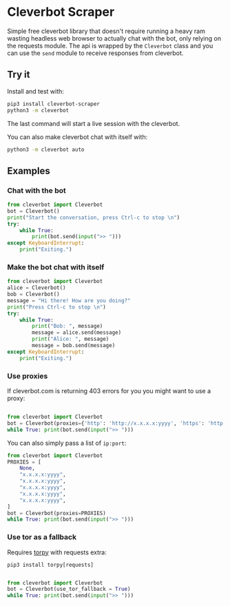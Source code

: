 # Cleverbot Scraper

Simple free cleverbot library that doesn't require running a heavy ram wasting headless web browser to actually chat with the bot, only relying on the requests module. The api is wrapped by the `Cleverbot` class and you can use the `send` module to receive responses from cleverbot.

## Try it

Install and test with:
```bash
pip3 install cleverbot-scraper
python3 -m cleverbot
```
The last command will start a live session with the cleverbot.

You can also make cleverbot chat with itself with:
```bash
python3 -m cleverbot auto
```

## Examples

### Chat with the bot

```python
from cleverbot import Cleverbot
bot = Cleverbot()
print("Start the conversation, press Ctrl-c to stop \n")
try:
    while True:
        print(bot.send(input(">> ")))
except KeyboardInterrupt:
    print("Exiting.")
```

### Make the bot chat with itself

```python
from cleverbot import Cleverbot
alice = Cleverbot()
bob = Cleverbot()
message = "Hi there! How are you doing?"
print("Press Ctrl-c to stop \n")
try:
    while True:
        print("Bob: ", message)
        message = alice.send(message)
        print("Alice: ", message)
        message = bob.send(message)
except KeyboardInterrupt:
    print("Exiting.")
```
### Use proxies

If cleverbot.com is returning 403 errors for you you might want to use a proxy:
```python

from cleverbot import Cleverbot
bot = Cleverbot(proxies={'http': 'http://x.x.x.x:yyyy', 'https': 'http://x.x.x.x:yyyy'})
while True: print(bot.send(input(">> ")))
```
You can also simply pass a list of `ip:port`:

```python
from cleverbot import Cleverbot
PROXIES = [
    None,
    "x.x.x.x:yyyy",
    "x.x.x.x:yyyy",
    "x.x.x.x:yyyy",
    "x.x.x.x:yyyy",
    "x.x.x.x:yyyy",
]
bot = Cleverbot(proxies=PROXIES)
while True: print(bot.send(input(">> ")))
```

### Use tor as a fallback

Requires [torpy](https://github.com/torpyorg/torpy) with requests extra:

`pip3 install torpy[requests]`

```python

from cleverbot import Cleverbot
bot = Cleverbot(use_tor_fallback = True)
while True: print(bot.send(input(">> ")))
```


